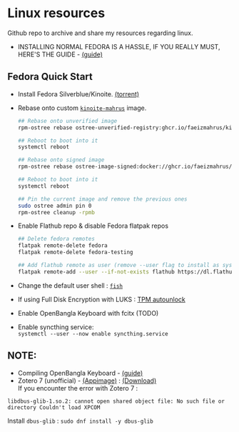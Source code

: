 # Linux resources
Github repo to archive and share my resources regarding linux.
- INSTALLING NORMAL FEDORA IS A HASSLE, IF YOU REALLY MUST, HERE'S THE GUIDE - [(guide)](guides/initial-setup.md)

## Fedora Quick Start
- Install Fedora Silverblue/Kinoite. [(torrent)](https://torrents.fedoraproject.org/)
- Rebase onto custom [`kinoite-mahrus`](https://github.com/faeizmahrus/os-images) image. <br>
  ```bash
  ## Rebase onto unverified image
  rpm-ostree rebase ostree-unverified-registry:ghcr.io/faeizmahrus/kinoite-mahrus:latest

  ## Reboot to boot into it
  systemctl reboot

  ## Rebase onto signed image
  rpm-ostree rebase ostree-image-signed:docker://ghcr.io/faeizmahrus/kinoite-mahrus:latest

  ## Reboot to boot into it
  systemctl reboot

  ## Pin the current image and remove the previous ones
  sudo ostree admin pin 0
  rpm-ostree cleanup -rpmb
  ```

- Enable Flathub repo & disable Fedora flatpak repos <br>
  ```bash
  ## Delete fedora remotes
  flatpak remote-delete fedora
  flatpak remote-delete fedora-testing
  
  ## Add flathub remote as user (remove --user flag to install as system)
  flatpak remote-add --user --if-not-exists flathub https://dl.flathub.org/repo/flathub.flatpakrepo
  ```

- Change the default user shell : [`fish`](guides/fish-shell.md)
- If using Full Disk Encryption with LUKS : [TPM autounlock](guides/tpm-autounlock.md)
- Enable OpenBangla Keyboard with fcitx (TODO)
- Enable syncthing service: <br>
  `systemctl --user --now enable syncthing.service`


## NOTE:
- Compiling OpenBangla Keyboard - [(guide)](guides/obk-compile.md)
- Zotero 7 (unofficial) - [(Appimage)](#installing-appimages) : [(Download)](https://github.com/ryuuzaki42/Zotero_AppImage) <br>
If you encounter the error with Zotero 7 : <br>

```
libdbus-glib-1.so.2: cannot open shared object file: No such file or directory Couldn't load XPCOM
``` 

Install `dbus-glib` : `sudo dnf install -y dbus-glib`